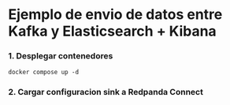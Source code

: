 # Ejemplo de envio de datos entre Kafka y Elasticsearch + Kibana

### 1. Desplegar contenedores

```docker compose up -d```

### 2. Cargar configuracion sink a Redpanda Connect
